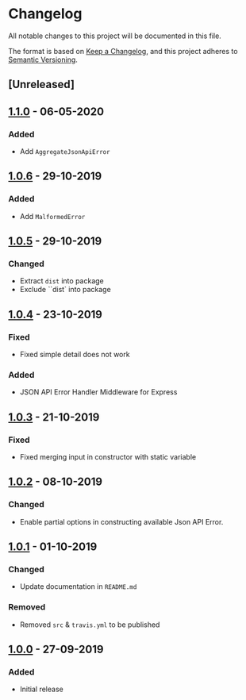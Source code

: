 # Changelog
All notable changes to this project will be documented in this file.

The format is based on [Keep a Changelog](https://keepachangelog.com/en/1.0.0/),
and this project adheres to [Semantic Versioning](https://semver.org/spec/v2.0.0.html).


## [Unreleased]

## [1.1.0] - 06-05-2020

### Added

- Add `AggregateJsonApiError`

## [1.0.6] - 29-10-2019

### Added

- Add `MalformedError`

## [1.0.5] - 29-10-2019

### Changed

- Extract `dist` into package
- Exclude ``dist` into package

## [1.0.4] - 23-10-2019

### Fixed

- Fixed simple detail does not work

### Added

- JSON API Error Handler Middleware for Express

## [1.0.3] - 21-10-2019

### Fixed

- Fixed merging input in constructor with static variable

## [1.0.2] - 08-10-2019

### Changed

- Enable partial options in constructing available Json API Error.

## [1.0.1] - 01-10-2019

### Changed

- Update documentation in `README.md`

### Removed

- Removed `src` & `travis.yml` to be published

## [1.0.0] - 27-09-2019

### Added

- Initial release

[1.1.0]: https://github.com/GeminiWind/JsonAPIErrors/compare/v1.0.6...v1.1.0
[1.0.6]: https://github.com/GeminiWind/JsonAPIErrors/compare/v1.0.5...v1.0.6
[1.0.5]: https://github.com/GeminiWind/JsonAPIErrors/compare/v1.0.4...v1.0.5
[1.0.4]: https://github.com/GeminiWind/JsonAPIErrors/compare/v1.0.3...v1.0.4
[1.0.3]: https://github.com/GeminiWind/JsonAPIErrors/compare/v1.0.2...v1.0.3
[1.0.2]: https://github.com/GeminiWind/JsonAPIErrors/compare/v1.0.1...v1.0.2
[1.0.1]: https://github.com/GeminiWind/JsonAPIErrors/compare/v1.0.0...v1.0.1
[1.0.0]: https://github.com/GeminiWind/JsonAPIErrors/releases/tag/v1.0.0
